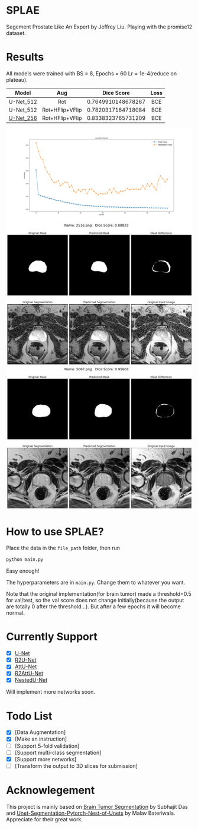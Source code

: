# SPLAE
 Segement Prostate Like An Expert by Jeffrey Liu.
 Playing with the promise12 dataset.

# Results

All models were trained with BS = 8, Epochs = 60 Lr = 1e-4(reduce on plateau).

Model | Aug | Dice Score | Loss
--- |:---:|:---:|:---:
U-Net_512 | Rot | 0.7649910148678267 | BCE
U-Net_512 | Rot+HFlip+VFlip | 0.7820317164718084 | BCE
[U-Net_256](logs/unet_256.txt) | Rot+HFlip+VFlip | 0.8338323765731209 | BCE

![U-Net Loss Graph](README_IMGS/TrainValLoss.png)
![U-Net Segment Result](README_IMGS/Predictions.png)
![U-Net Segment Result2](README_IMGS/Predictions6.png)

# How to use SPLAE?

Place the data in the `file_path` folder, then run
```bash
python main.py
```
Easy enough!

The hyperparameters are in `main.py`. Change them to whatever you want.

Note that the original implementation(for brain tumor) made a threshold=0.5 for val/test, so the val score does not change initially(because the output are totally 0 after the threshold...). But after a few epochs it will become normal.

# Currently Support

- [x] [U-Net](https://arxiv.org/abs/1505.04597)
- [x] [R2U-Net](https://arxiv.org/abs/1802.06955)
- [x] [AttU-Net](https://arxiv.org/abs/1804.03999)
- [x] [R2AttU-Net](https://github.com/LeeJunHyun/Image_Segmentation)
- [x] [NestedU-Net](https://arxiv.org/pdf/1807.10165.pdf)

Will implement more networks soon.

# Todo List
- [x] [Data Augmentation]
- [x] [Make an instruction]
- [ ] [Support 5-fold validation]
- [ ] [Support multi-class segmentation]
- [x] [Support more networks]
- [ ] [Transform the output to 3D slices for submission]

# Acknowlegement
This project is mainly based on [Brain Tumor Segmentation](https://github.com/sdsubhajitdas/Brain-Tumor-Segmentation) by Subhajit Das and [Unet-Segmentation-Pytorch-Nest-of-Unets](https://github.com/bigmb/Unet-Segmentation-Pytorch-Nest-of-Unets) by Malav Bateriwala. Appreciate for their great work.